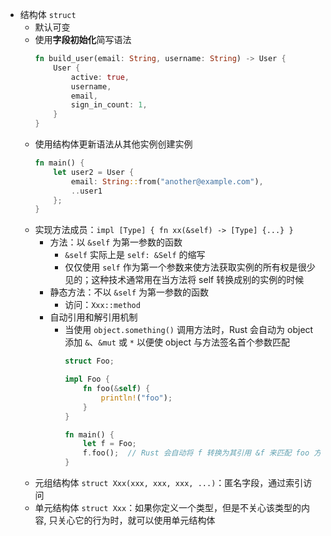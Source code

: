 - 结构体 `struct`
  - 默认可变
  - 使用**字段初始化**简写语法
    ```rs
    fn build_user(email: String, username: String) -> User {
        User {
            active: true,
            username,
            email,
            sign_in_count: 1,
        }
    }
    ```
  - 使用结构体更新语法从其他实例创建实例
    ```rs
    fn main() {
        let user2 = User {
            email: String::from("another@example.com"),
            ..user1
        };
    }
    ```
  - 实现方法成员：`impl [Type] { fn xx(&self) -> [Type] {...} }`
    - 方法：以 `&self` 为第一参数的函数
      - `&self` 实际上是 `self: &Self` 的缩写
      - 仅仅使用 `self` 作为第一个参数来使方法获取实例的所有权是很少见的；这种技术通常用在当方法将 self 转换成别的实例的时候
    - 静态方法：不以 `&self` 为第一参数的函数
      - 访问：`Xxx::method`
    - 自动引用和解引用机制
      - 当使用 `object.something()` 调用方法时，Rust 会自动为 object 添加 `&`、`&mut` 或 `*` 以便使 object 与方法签名首个参数匹配
        ```rs
        struct Foo;

        impl Foo {
            fn foo(&self) {
                println!("foo");
            }
        }

        fn main() {
            let f = Foo;
            f.foo();  // Rust 会自动将 f 转换为其引用 &f 来匹配 foo 方法的签名
        }
        ```
  - 元组结构体 `struct Xxx(xxx, xxx, xxx, ...)`：匿名字段，通过索引访问
  - 单元结构体 `struct Xxx`：如果你定义一个类型，但是不关心该类型的内容, 只关心它的行为时，就可以使用单元结构体